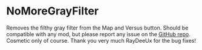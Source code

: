 # NoMoreGrayFilter

Removes the filthy gray filter from the Map and Versus button. Should be compatible with any mod, but please report any issue on the [GitHub repo](https://www.github.com/PetitFrapo/NoMoreGrayFilter). Cosmetic only of course.
Thank you very much RayDeeUx for the bug fixes!
